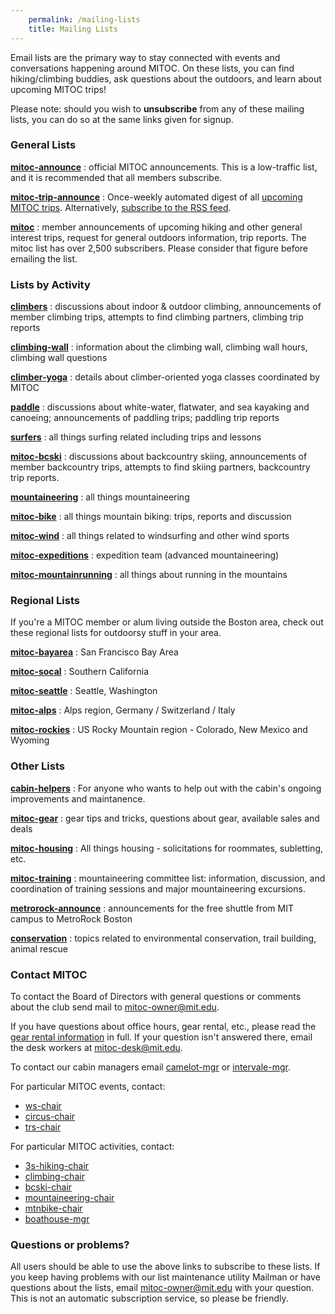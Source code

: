 ```yaml
---
    permalink: /mailing-lists
    title: Mailing Lists
---
```


Email lists are the primary way to stay connected with events and conversations happening around MITOC. On these lists, you can find hiking/climbing buddies, ask questions about the outdoors, and learn about upcoming MITOC trips!

Please note: should you wish to **unsubscribe** from any of these mailing lists, you can do so at the same links given for signup.

### General Lists

**[mitoc-announce](http://mailman.mit.edu/mailman/listinfo/mitoc-announce)**
: official MITOC announcements. This is a low-traffic list, and it is recommended that all members subscribe.

**[mitoc-trip-announce](http://mailman.mit.edu/mailman/listinfo/mitoc-trip-announce)**
: Once-weekly automated digest of all [upcoming MITOC trips](http://mitoc-trips.mit.edu/trips/). Alternatively, [subscribe to the RSS feed](https://mitoc-trips.mit.edu/trips.rss).


**[mitoc](http://mailman.mit.edu/mailman/listinfo/mitoc)**
: member announcements of upcoming hiking and other general interest trips, request for general outdoors information, trip reports. The mitoc list has over 2,500 subscribers. Please consider that figure before emailing the list.

### Lists by Activity

**[climbers](http://mailman.mit.edu/mailman/listinfo/climbers)**
: discussions about indoor & outdoor climbing, announcements of member climbing trips, attempts to find climbing partners, climbing trip reports

**[climbing-wall](http://mailman.mit.edu/mailman/listinfo/climbing-wall)**
: information about the climbing wall, climbing wall hours, climbing wall questions

**[climber-yoga](http://mailman.mit.edu/mailman/listinfo/climber-yoga)**
: details about climber-oriented yoga classes coordinated by MITOC

**[paddle](http://mailman.mit.edu/mailman/listinfo/paddle)**
: discussions about white-water, flatwater, and sea kayaking and canoeing; announcements of paddling trips; paddling trip reports

**[surfers](http://mailman.mit.edu/mailman/listinfo/surfers)**
: all things surfing related including trips and lessons

**[mitoc-bcski](http://mailman.mit.edu/mailman/listinfo/mitoc-bcski)**
: discussions about backcountry skiing, announcements of member backcountry trips, attempts to find skiing partners, backcountry trip reports.

**[mountaineering](http://mailman.mit.edu/mailman/listinfo/mountaineering)**
: all things mountaineering

**[mitoc-bike](http://mailman.mit.edu/mailman/listinfo/mitoc-bike)**
: all things mountain biking: trips, reports and discussion

**[mitoc-wind](http://mailman.mit.edu/mailman/listinfo/mitoc-wind)**
: all things related to windsurfing and other wind sports

**[mitoc-expeditions](http://mailman.mit.edu/mailman/listinfo/mitoc-expeditions)**
: expedition team (advanced mountaineering)

**[mitoc-mountainrunning](http://mailman.mit.edu/mailman/listinfo/mitoc-mountainrunning)**
: all things about running in the mountains

### Regional Lists

If you're a MITOC member or alum living outside the Boston area, check out these regional lists for outdoorsy stuff in your area.

**[mitoc-bayarea](http://mailman.mit.edu/mailman/listinfo/mitoc-bayarea)**
: San Francisco Bay Area

**[mitoc-socal](http://mailman.mit.edu/mailman/listinfo/mitoc-socal)**
: Southern California

**[mitoc-seattle](http://mailman.mit.edu/mailman/listinfo/mitoc-seattle)**
: Seattle, Washington

**[mitoc-alps](http://mailman.mit.edu/mailman/listinfo/mitoc-alps)**
: Alps region, Germany / Switzerland / Italy

**[mitoc-rockies](http://mailman.mit.edu/mailman/listinfo/mitoc-rockies)**
: US Rocky Mountain region - Colorado, New Mexico and Wyoming

### Other Lists

**[cabin-helpers](http://mailman.mit.edu/mailman/listinfo/cabin-helpers)**
: For anyone who wants to help out with the cabin's ongoing improvements and maintanence.

**[mitoc-gear](http://mailman.mit.edu/mailman/listinfo/mitoc-gear)**
: gear tips and tricks, questions about gear, available sales and deals

**[mitoc-housing](http://mailman.mit.edu/mailman/listinfo/mitoc-housing)**
: All things housing - solicitations for roommates, subletting, etc.

**[mitoc-training](http://mailman.mit.edu/mailman/listinfo/mitoc-training)**
: mountaineering committee list: information, discussion, and coordination of training sessions and major mountaineering excursions.

**[metrorock-announce](http://mailman.mit.edu/mailman/listinfo/metrorock-announce)**
: announcements for the free shuttle from MIT campus to MetroRock Boston

**[conservation](http://mailman.mit.edu/mailman/listinfo/conservation)**
: topics related to environmental conservation, trail building, animal rescue

### Contact MITOC

To contact the Board of Directors with general questions or comments about the club send mail to [mitoc-owner@mit.edu](mailto:mitoc-owner@mit.edu).

If you have questions about office hours, gear rental, etc., please read the [gear rental information](/rentals) in full. If your question isn't answered there, email the desk workers at [mitoc-desk@mit.edu](mailto:mitoc-desk@mit.edu).

To contact our cabin managers email [camelot-mgr](mailto:camelot-mgr@mit.edu) or [intervale-mgr](mailto:intervale-mgr@mit.edu).

For particular MITOC events, contact:

*   [ws-chair](mailto:ws-chair@mit.edu)
*   [circus-chair](mailto:circus-chair@mit.edu)
*   [trs-chair](mailto:trs-chair@mit.edu)

For particular MITOC activities, contact:

*   [3s-hiking-chair](mailto:3s-hiking-chair@mit.edu)
*   [climbing-chair](mailto:climbing-chair@mit.edu)
*   [bcski-chair](mailto:bcski-chair@mit.edu)
*   [mountaineering-chair](mailto:mountaineering-chair@mit.edu)
*   [mtnbike-chair](mailto:mtnbike-chair@mit.edu)
*   [boathouse-mgr](mailto:boathouse-mgr@mit.edu)

### Questions or problems?

All users should be able to use the above links to subscribe to these lists. If you keep having problems with our list maintenance utility Mailman or have questions about the lists, email [mitoc-owner@mit.edu](mailto:mitoc-owner@mit.edu) with your question. This is not an automatic subscription service, so please be friendly.
